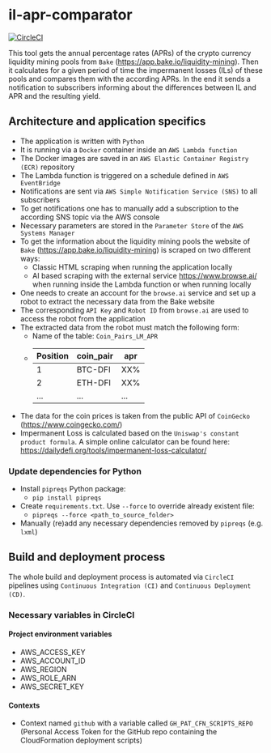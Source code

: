 # il-apr-comparator

[![CircleCI](https://circleci.com/gh/der-jd/il_apr_comparator.svg?style=shield&circle-token=8d10a608bd794e76c975b0bdedae7e1600c81cdc)](https://circleci.com/gh/der-jd/il_apr_comparator)

This tool gets the annual percentage rates (APRs) of the crypto currency liquidity mining pools from `Bake` (https://app.bake.io/liquidity-mining). Then it calculates for a given period of time the impermanent losses (ILs) of these pools and compares them with the according APRs. In the end it sends a notification to subscribers informing about the differences between IL and APR and the resulting yield.


## Architecture and application specifics

- The application is written with `Python`
- It is running via a `Docker` container inside an `AWS Lambda function`
- The Docker images are saved in an `AWS Elastic Container Registry (ECR)` repository
- The Lambda function is triggered on a schedule defined in `AWS EventBridge`
- Notifications are sent via `AWS Simple Notification Service (SNS)` to all subscribers
- To get notifications one has to manually add a subscription to the according SNS topic via the AWS console
- Necessary parameters are stored in the `Parameter Store` of the `AWS Systems Manager`
- To get the information about the liquidity mining pools the website of `Bake` (https://app.bake.io/liquidity-mining) is scraped on two different ways:
  - Classic HTML scraping when running the application locally
  - AI based scraping with the external service https://www.browse.ai/ when running inside the Lambda function or when running locally
- One needs to create an account for the `browse.ai` service and set up a robot to extract the necessary data from the Bake website
- The corresponding `API Key` and `Robot ID` from `browse.ai` are used to access the robot from the application
- The extracted data from the robot must match the following form:
  - Name of the table: `Coin_Pairs_LM_APR `
  - | Position | coin_pair | apr |
    |---|---|---|
    | 1 | BTC-DFI | XX% |
    | 2 | ETH-DFI | XX% |
    | ... | ... | ... |
- The data for the coin prices is taken from the public API of `CoinGecko` (https://www.coingecko.com/)
- Impermanent Loss is calculated based on the `Uniswap's constant product formula`. A simple online calculator can be found here: https://dailydefi.org/tools/impermanent-loss-calculator/

### Update dependencies for Python

- Install `pipreqs` Python package:
  - `pip install pipreqs`
- Create `requirements.txt`. Use `--force` to override already existent file:
  - `pipreqs --force <path_to_source_folder>`
- Manually (re)add any necessary dependencies removed by `pipreqs` (e.g. `lxml`)


## Build and deployment process

The whole build and deployment process is automated via `CircleCI` pipelines using `Continuous Integration (CI)` and `Continuous Deployment (CD)`.

### Necessary variables in CircleCI

#### Project environment variables

- AWS_ACCESS_KEY
- AWS_ACCOUNT_ID
- AWS_REGION
- AWS_ROLE_ARN
- AWS_SECRET_KEY

#### Contexts

- Context named `github` with a variable called `GH_PAT_CFN_SCRIPTS_REPO` (Personal Access Token for the GitHub repo containing the CloudFormation deployment scripts)

